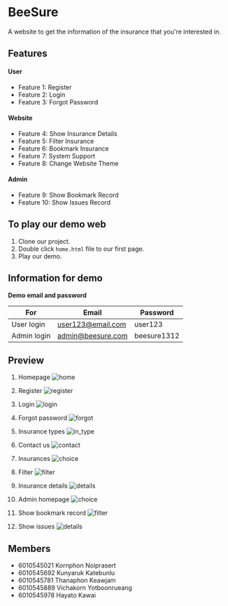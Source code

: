 # BeeSure

A website to get the information of the insurance that you're interested in.

## Features

#### User

- Feature 1: Register
- Feature 2: Login
- Feature 3: Forgot Password

#### Website

- Feature 4: Show Insurance Details
- Feature 5: Filter Insurance
- Feature 6: Bookmark Insurance
- Feature 7: System Support
- Feature 8: Change Website Theme

#### Admin

- Feature 9: Show Bookmark Record
- Feature 10: Show Issues Record

## To play our demo web

1. Clone our project.
2. Double click `home.html` file to our first page.
3. Play our demo.

## Information for demo

**Demo email and password**

| For         | Email             | Password    |
| ----------- | ----------------- | ----------- |
| User login  | user123@email.com | user123     |
| Admin login | admin@beesure.com | beesure1312 |

## Preview

1. Homepage
   ![home](preview/1.jpg)

2. Register
   ![register](preview/2.jpg)

3. Login
   ![login](preview/3.jpg)

4. Forgot password
   ![forgot](preview/4.jpg)

5. Insurance types
   ![in_type](preview/5.jpg)

6. Contact us
   ![contact](preview/6.jpg)

7. Insurances
   ![choice](preview/7.jpg)

8. Filter
   ![filter](preview/8.jpg)

9. Insurance details
   ![details](preview/9.jpg)

10. Admin homepage
    ![choice](preview/10.jpg)

11. Show bookmark record
    ![filter](preview/11.jpg)

12. Show issues
    ![details](preview/12.jpg)

## Members

- 6010545021 Kornphon Noiprasert
- 6010545692 Kunyaruk Katebunlu
- 6010545781 Thanaphon Keawjam
- 6010545889 Vichakorn Yotboonrueang
- 6010545978 Hayato Kawai
